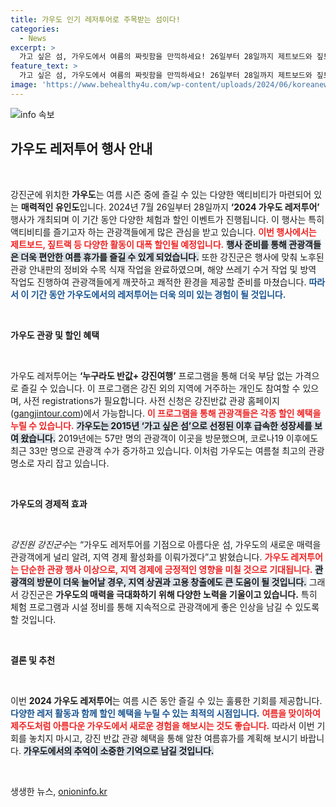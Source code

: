 ```yaml
---
title: 가우도 인기 레저투어로 주목받는 섬이다!
categories:
  - News
excerpt: >
  가고 싶은 섬, 가우도에서 여름의 짜릿함을 만끽하세요! 26일부터 28일까지 제트보드와 짚트랙 체험비를 대폭 할인하는 ‘2024 가우도 레저투어’. 가족과 함께 특별한 순간을 만들어보세요!
feature_text: >
  가고 싶은 섬, 가우도에서 여름의 짜릿함을 만끽하세요! 26일부터 28일까지 제트보드와 짚트랙 체험비를 대폭 할인하는 ‘2024 가우도 레저투어’. 가족과 함께 특별한 순간을 만들어보세요!
image: 'https://www.behealthy4u.com/wp-content/uploads/2024/06/koreanews.jpg'
---
```


<p><img src="https://www.behealthy4u.com/wp-content/uploads/2024/06/koreanews.jpg" alt="info 속보" /></p>

<h2 data-ke-size="size26">가우도 레저투어 행사 안내</h2>

<p data-ke-size="size16">&nbsp;</p>

<p>강진군에 위치한 <b>가우도</b>는 여름 시즌 중에 즐길 수 있는 다양한 액티비티가 마련되어 있는 <b>매력적인 유인도</b>입니다. 2024년 7월 26일부터 28일까지 <b>‘2024 가우도 레저투어’</b> 행사가 개최되며 이 기간 동안 다양한 체험과 할인 이벤트가 진행됩니다. 이 행사는 특히 액티비티를 즐기고자 하는 관광객들에게 많은 관심을 받고 있습니다. <b><span style="color: #ee2323;">이번 행사에서는 제트보드, 짚트랙 등 다양한 활동이 대폭 할인될 예정입니다.</span></b> <b><span style="background-color: #21538527;">행사 준비를 통해 관광객들은 더욱 편안한 여름 휴가를 즐길 수 있게 되었습니다.</span></b> 또한 강진군은 행사에 맞춰 노후된 관광 안내판의 정비와 수목 식재 작업을 완료하였으며, 해양 쓰레기 수거 작업 및 방역 작업도 진행하여 관광객들에게 깨끗하고 쾌적한 환경을 제공할 준비를 마쳤습니다. <b><span style="color: #1a5490;">따라서 이 기간 동안 가우도에서의 레저투어는 더욱 의미 있는 경험이 될 것입니다.</span></b></p>

<p data-ke-size="size16">&nbsp;</p>

<p><b>가우도 관광 및 할인 혜택</b></p>

<p data-ke-size="size16">&nbsp;</p>

<p>가우도 레저투어는 <b>‘누구라도 반값+ 강진여행’</b> 프로그램을 통해 더욱 부담 없는 가격으로 즐길 수 있습니다. 이 프로그램은 강진 외의 지역에 거주하는 개인도 참여할 수 있으며, 사전 registrations가 필요합니다. 사전 신청은 강진반값 관광 홈페이지(<a href="https://gangjintour.com">gangjintour.com</a>)에서 가능합니다. <b><span style="color: #ee2323;">이 프로그램을 통해 관광객들은 각종 할인 혜택을 누릴 수 있습니다.</span></b> <b><span style="background-color: #21538527;">가우도는 2015년 ‘가고 싶은 섬’으로 선정된 이후 급속한 성장세를 보여 왔습니다.</span></b> 2019년에는 57만 명의 관광객이 이곳을 방문했으며, 코로나19 이후에도 최근 33만 명으로 관광객 수가 증가하고 있습니다. 이처럼 가우도는 여름철 최고의 관광명소로 자리 잡고 있습니다.</p>

<p data-ke-size="size16">&nbsp;</p>

<p><b>가우도의 경제적 효과</b></p>

<p data-ke-size="size16">&nbsp;</p>

<p><em>강진원 강진군수</em>는 “가우도 레저투어를 기점으로 아름다운 섬, 가우도의 새로운 매력을 관광객에게 널리 알려, 지역 경제 활성화를 이뤄가겠다”고 밝혔습니다. <b><span style="color: #ee2323;">가우도 레저투어는 단순한 관광 행사 이상으로, 지역 경제에 긍정적인 영향을 미칠 것으로 기대됩니다.</span></b> <b><span style="background-color: #21538527;">관광객의 방문이 더욱 늘어날 경우, 지역 상권과 고용 창출에도 큰 도움이 될 것입니다.</span></b> 그래서 강진군은 <b>가우도의 매력을 극대화하기 위해 다양한 노력을 기울이고 있습니다.</b> 특히 체험 프로그램과 시설 정비를 통해 지속적으로 관광객에게 좋은 인상을 남길 수 있도록 할 것입니다.</p>

<p data-ke-size="size16">&nbsp;</p>

<p><b>결론 및 추천</b></p>

<p data-ke-size="size16">&nbsp;</p>

<p>이번 <b>2024 가우도 레저투어</b>는 여름 시즌 동안 즐길 수 있는 훌륭한 기회를 제공합니다. <b><span style="color: #1a5490;">다양한 레저 활동과 함께 할인 혜택을 누릴 수 있는 최적의 시점입니다.</span></b> <b><span style="color: #ee2323;">여름을 맞이하여 제주도처럼 아름다운 가우도에서 새로운 경험을 해보시는 것도 좋습니다.</span></b> 따라서 이번 기회를 놓치지 마시고, 강진 반값 관광 혜택을 통해 알찬 여름휴가를 계획해 보시기 바랍니다. <b><span style="background-color: #21538527;">가우도에서의 추억이 소중한 기억으로 남길 것입니다.</span></b></p>

<p data-ke-size="size16">&nbsp;</p>
생생한 뉴스, <a href="https://onioninfo.kr" rel="dofollow">onioninfo.kr</a>


